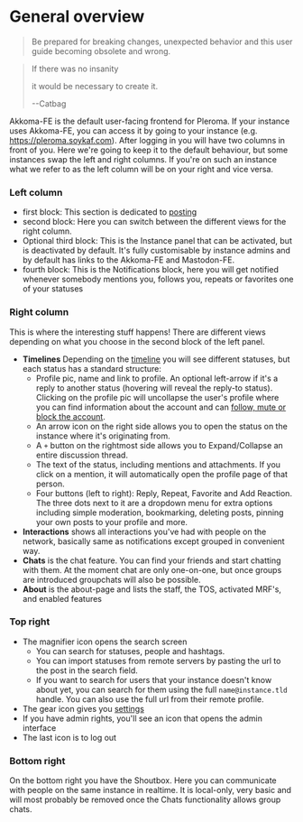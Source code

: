 # General overview

> Be prepared for breaking changes, unexpected behavior and this user guide becoming obsolete and wrong.

> If there was no insanity
>
> it would be necessary to create it.
>
> --Catbag

Akkoma-FE is the default user-facing frontend for Pleroma. If your instance uses Akkoma-FE, you can access it by going to your instance (e.g. <https://pleroma.soykaf.com>). After logging in you will have two columns in front of you. Here we're going to keep it to the default behaviour, but some instances swap the left and right columns. If you're on such an instance what we refer to as the left column will be on your right and vice versa.

### Left column

- first block: This section is dedicated to [posting](posting_reading_basic_functions.md)
- second block: Here you can switch between the different views for the right column.
- Optional third block: This is the Instance panel that can be activated, but is deactivated by default. It's fully customisable by instance admins and by default has links to the Akkoma-FE and Mastodon-FE.
- fourth block: This is the Notifications block, here you will get notified whenever somebody mentions you, follows you, repeats or favorites one of your statuses

### Right column
This is where the interesting stuff happens! There are different views depending on what you choose in the second block of the left panel.

- **Timelines** Depending on the [timeline](timelines.md) you will see different statuses, but each status has a standard structure:
    - Profile pic, name and link to profile. An optional left-arrow if it's a reply to another status (hovering will reveal the reply-to status). Clicking on the profile pic will uncollapse the user's profile where you can find information about the account and can [follow, mute or block the account](users_follow_mute_block.md).
    - An arrow icon on the right side allows you to open the status on the instance where it's originating from.
    - A `+` button on the rightmost side allows you to Expand/Collapse an entire discussion thread.
    - The text of the status, including mentions and attachments. If you click on a mention, it will automatically open the profile page of that person.
    - Four buttons (left to right): Reply, Repeat, Favorite and Add Reaction. The three dots next to it are a dropdown menu for extra options including simple moderation, bookmarking, deleting posts, pinning your own posts to your profile and more.
- **Interactions** shows all interactions you've had with people on the network, basically same as notifications except grouped in convenient way.
- **Chats** is the chat feature. You can find your friends and start chatting with them. At the moment chat are only one-on-one, but once groups are introduced groupchats will also be possible.
- **About** is the about-page and lists the staff, the TOS, activated MRF's, and enabled features

### Top right

- The magnifier icon opens the search screen
    - You can search for statuses, people and hashtags.
    - You can import statuses from remote servers by pasting the url to the post in the search field.
    - If you want to search for users that your instance doesn't know about yet, you can search for them using the full `name@instance.tld` handle. You can also use the full url from their remote profile.
- The gear icon gives you [settings](settings.md)
- If you have admin rights, you'll see an icon that opens the admin interface
- The last icon is to log out

### Bottom right
On the bottom right you have the Shoutbox. Here you can communicate with people on the same instance in realtime. It is local-only, very basic and will most probably be removed once the Chats functionality allows group chats.
